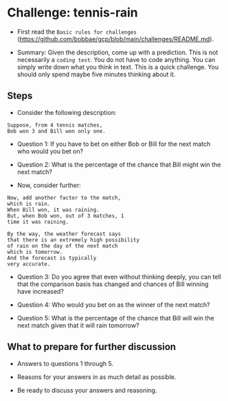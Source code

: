 # Challenge:  tennis-rain

* First read the `Basic rules for challenges` (https://github.com/bobbae/gcp/blob/main/challenges/README.md). 

* Summary: Given the description, come up with a prediction. This is not necessarily a `coding test`. You do
not have to code anything.  You can simply write down what you think in text.   This is a quick challenge. You
should only spend maybe five minutes thinking about it.

## Steps

* Consider the following description:
```
Suppose, from 4 tennis matches, 
Bob won 3 and Bill won only one.
```

* Question 1:  If you have to bet on either Bob or Bill for the next match who would you bet on?

* Question 2: What is the percentage of the chance that Bill might win the next match?

* Now, consider further:
```
Now, add another factor to the match,
which is rain. 
When Bill won, it was raining. 
But, when Bob won, out of 3 matches, 1 
time it was raining.

By the way, the weather forecast says 
that there is an extremely high possibility 
of rain on the day of the next match 
which is tomorrow. 
And the forecast is typically 
very accurate.
```

* Question 3: Do you agree that even without thinking deeply, 
you can tell that the comparison basis has 
changed and chances of Bill winning have increased?

* Question 4: Who would you bet on as the winner of the next match?

* Question 5: What is the percentage of the chance that Bill will win the next 
match given that it will rain tomorrow?

## What to prepare for further discussion

* Answers to questions 1 through 5.

* Reasons for your answers in as much detail as possible.

* Be ready to discuss your answers and reasoning.



